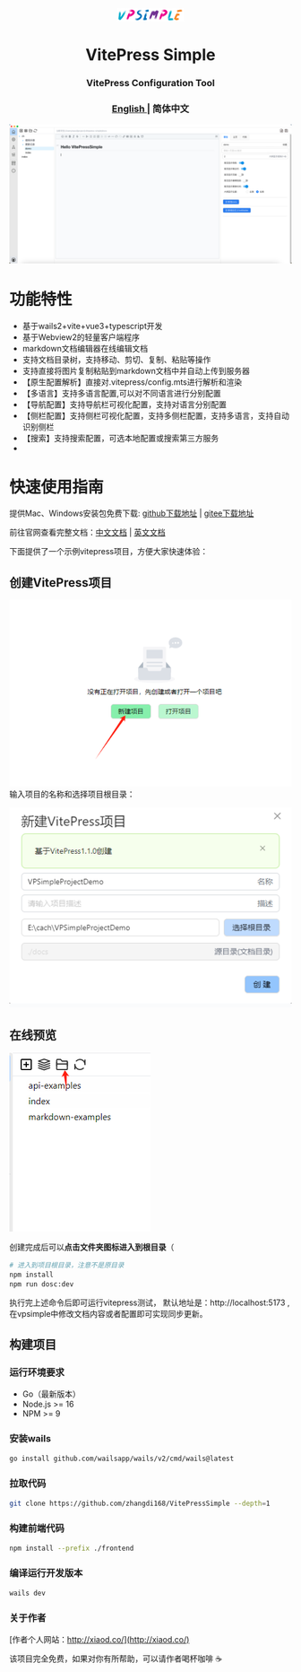 
<div align="center">
<a href="https://github.com/zhangdi168/VitePressSimple">
<img src="./docs/vpstatic/images/vpsimple.png" width="120"/></a>
</div>
<h1 align="center">VitePress Simple</h1>

<h3 align="center"> VitePress Configuration Tool </h3>

<h3 align="center">
<a href="https://github.com/zhangdi168/VitePressSimple">English
</a>  | 
<strong>简体中文</strong>
</h3>


![vpsimple](./docs/vpstatic/images/demo.png)

# 功能特性
* 基于wails2+vite+vue3+typescript开发
* 基于Webview2的轻量客户端程序
* markdown文档编辑器在线编辑文档
* 支持文档目录树，支持移动、剪切、复制、粘贴等操作
* 支持直接将图片复制粘贴到markdown文档中并自动上传到服务器
* 【原生配置解析】直接对.vitepress/config.mts进行解析和渲染
* 【多语言】支持多语言配置,可以对不同语言进行分别配置
* 【导航配置】支持导航栏可视化配置，支持对语言分别配置
* 【侧栏配置】支持侧栏可视化配置，支持多侧栏配置，支持多语言，支持自动识别侧栏
* 【搜索】支持搜索配置，可选本地配置或搜索第三方服务
* 
# 快速使用指南

提供Mac、Windows安装包免费下载:
[github下载地址](https://github.com/zhangdi168/VitePressSimple/releases) 
| [gitee下载地址](https://gitee.com/zhangdi168/VitePressSimple/releases)

前往官网查看完整文档：[中文文档](http://vpsimple.xiaod.co/zh) |
[英文文档](http://vpsimple.xiaod.co/en)

下面提供了一个示例vitepress项目，方便大家快速体验：
## 创建VitePress项目
![创建vitepress项目](./docs/vpstatic/images/20240416/9323bce8-7c90-439d-9b1b-49aec08211ea.png)
输入项目的名称和选择项目根目录：

![4631dcde70f7427bb5d07a2bd6d80b76.png](./docs/vpstatic/images/20240416/4631dcde-70f7-427b-b5d0-7a2bd6d80b76.png)
## 在线预览
![img.png](./docs/vpstatic/images/openInDir.png)

创建完成后可以**点击文件夹图标进入到根目录**（

```bash
# 进入到项目根目录，注意不是原目录
npm install
npm run dosc:dev
```
执行完上述命令后即可运行vitepress测试，
默认地址是：http://localhost:5173 ,
在vpsimple中修改文档内容或者配置即可实现同步更新。



## 构建项目

### 运行环境要求

* Go（最新版本）
* Node.js >= 16
* NPM >= 9

### 安装wails

```bash
go install github.com/wailsapp/wails/v2/cmd/wails@latest
```

### 拉取代码

```bash
git clone https://github.com/zhangdi168/VitePressSimple --depth=1
```

### 构建前端代码

```bash
npm install --prefix ./frontend
```

### 编译运行开发版本

```bash
wails dev
```




### 关于作者
[作者个人网站：http://xiaod.co/](http://xiaod.co/) 

该项目完全免费，如果对你有所帮助，可以请作者喝杯咖啡 ☕️




